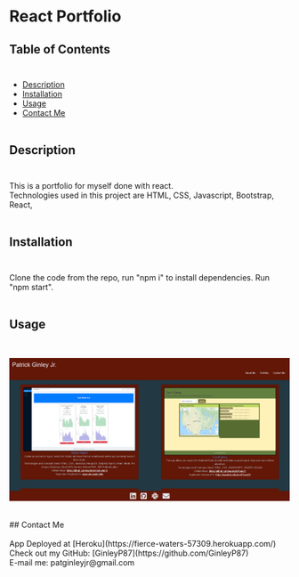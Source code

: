 # React Portfolio

## Table of Contents</br></br>

* [Description](#description)
* [Installation](#installation)
* [Usage](#usage)
* [Contact Me](#contactMe)</br></br>

## Description</br></br>
This is a portfolio for myself done with react.  </br>
Technologies used in this project are HTML, CSS, Javascript, Bootstrap, React, 
</br></br>

## Installation</br></br>
Clone the code from the repo, run "npm i" to install dependencies. Run "npm start".</br></br>

## Usage
</br>

![portfolio](src/assets/images/portfolio.png)

</br>
## Contact Me</br></br>
App Deployed at [Heroku](https://fierce-waters-57309.herokuapp.com/)</br>
Check out my GitHub: [GinleyP87](https://github.com/GinleyP87)<br />
E-mail me: patginleyjr@gmail.com